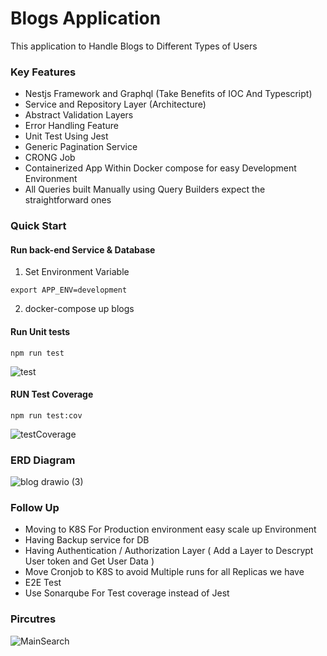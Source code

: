 # Blogs Application

This application to Handle Blogs to Different Types of Users

### Key Features

- Nestjs Framework and Graphql (Take Benefits of IOC And Typescript)
- Service and Repository Layer (Architecture)
- Abstract Validation Layers
- Error Handling Feature
- Unit Test Using Jest
- Generic Pagination Service
- CRONG Job
- Containerized App Within Docker compose for easy Development Environment
- All Queries built Manually using Query Builders expect the straightforward ones

### Quick Start
#### Run back-end Service & Database
1. Set Environment Variable
```
export APP_ENV=development
```
2. docker-compose up blogs


#### Run Unit tests
```
npm run test
```
![test](https://user-images.githubusercontent.com/55209776/217111954-5b6eee84-8583-4293-81ee-e2c8736ddf17.png)


#### RUN Test Coverage
```
npm run test:cov
```
![testCoverage](https://user-images.githubusercontent.com/55209776/217112046-9251d7d4-8667-49fd-af7a-7563d30bf5f0.png)



### ERD Diagram
![blog drawio (3)](https://user-images.githubusercontent.com/55209776/217027977-88ab0c34-a37a-417a-b8de-1e8a3b5cc752.png)

### Follow Up

- Moving to K8S For Production environment easy scale up Environment
- Having Backup service for DB
- Having Authentication / Authorization Layer ( Add a Layer to Descrypt User token and Get User Data )
- Move Cronjob to K8S to avoid Multiple runs for all Replicas we have
- E2E Test
- Use Sonarqube For Test coverage instead of Jest

### Pircutres
![MainSearch](https://user-images.githubusercontent.com/55209776/217028321-e91725e3-ae9a-4a8d-a715-1f823d4d7f2d.png)
